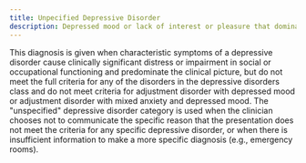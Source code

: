 ```yaml
---
title: Unpecified Depressive Disorder
description: Depressed mood or lack of interest or pleasure that dominate the clinical picture but do not meet full criteria for an unspecified reason.
---
```


This diagnosis is given when characteristic symptoms of a depressive disorder cause clinically
significant distress or impairment in social or occupational functioning and predominate the clinical picture, but do not meet the full criteria for any of the disorders in the depressive disorders class and do not meet criteria for adjustment disorder with depressed mood or adjustment disorder with mixed anxiety and depressed mood. The "unspecified" depressive disorder category is used when the clinician chooses not to communicate the specific reason that the presentation does not meet the criteria for any specific depressive disorder, or when there is insufficient information to make a more specific diagnosis (e.g., emergency rooms).